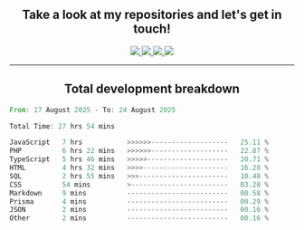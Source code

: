 <h2 align="center">
  Take a look at my repositories and let's get in touch!
</h2>
<p align="center">
  <a href="https://www.instagram.com/rayhanarkan?igsh=MXM3dHhmMTZ3ZWVsaA==">
    <img src="https://img.icons8.com/material-outlined/30/689d6a/instagram.png"/>
  </a>
  <a href="https://www.linkedin.com/in/rayhanarkan/">
    <img src="https://img.icons8.com/material-outlined/30/689d6a/linkedin.png"/>
  </a>
  <a href="">
    <img src="https://img.icons8.com/material-outlined/30/689d6a/geography.png"/>
  </a>
  <a href="mailto:rayhanarkan30@gmail.com">
    <img src="https://img.icons8.com/material-outlined/30/689d6a/email.png"/>
  </a>
</p>

---

<h2 align="center">Total development breakdown</h2>

<p align="center">
<!--START_SECTION:waka-->

```rust
From: 17 August 2025 - To: 24 August 2025

Total Time: 27 hrs 54 mins

JavaScript   7 hrs           >>>>>>-------------------   25.11 %
PHP          6 hrs 22 mins   >>>>>>-------------------   22.87 %
TypeScript   5 hrs 46 mins   >>>>>--------------------   20.71 %
HTML         4 hrs 32 mins   >>>>---------------------   16.28 %
SQL          2 hrs 55 mins   >>>----------------------   10.48 %
CSS          54 mins         >------------------------   03.28 %
Markdown     9 mins          -------------------------   00.58 %
Prisma       4 mins          -------------------------   00.29 %
JSON         2 mins          -------------------------   00.16 %
Other        2 mins          -------------------------   00.16 %
```

<!--END_SECTION:waka-->
</p>
